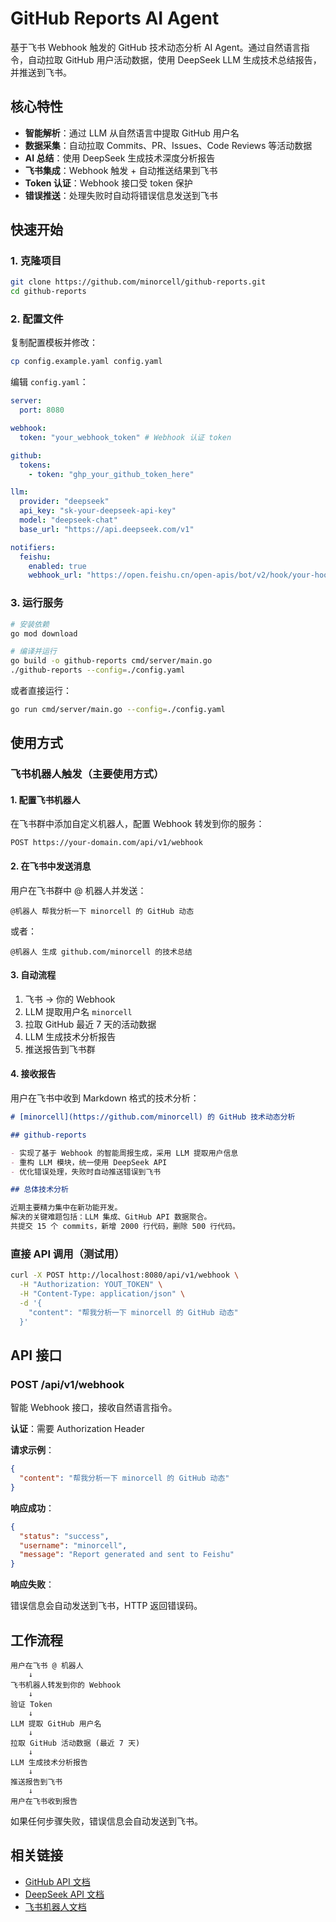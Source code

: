 # GitHub Reports AI Agent

基于飞书 Webhook 触发的 GitHub 技术动态分析 AI Agent。通过自然语言指令，自动拉取 GitHub 用户活动数据，使用 DeepSeek LLM 生成技术总结报告，并推送到飞书。

## 核心特性

- **智能解析**：通过 LLM 从自然语言中提取 GitHub 用户名
- **数据采集**：自动拉取 Commits、PR、Issues、Code Reviews 等活动数据
- **AI 总结**：使用 DeepSeek 生成技术深度分析报告
- **飞书集成**：Webhook 触发 + 自动推送结果到飞书
- **Token 认证**：Webhook 接口受 token 保护
- **错误推送**：处理失败时自动将错误信息发送到飞书

## 快速开始

### 1. 克隆项目

```bash
git clone https://github.com/minorcell/github-reports.git
cd github-reports
```

### 2. 配置文件

复制配置模板并修改：

```bash
cp config.example.yaml config.yaml
```

编辑 `config.yaml`：

```yaml
server:
  port: 8080

webhook:
  token: "your_webhook_token" # Webhook 认证 token

github:
  tokens:
    - token: "ghp_your_github_token_here"

llm:
  provider: "deepseek"
  api_key: "sk-your-deepseek-api-key"
  model: "deepseek-chat"
  base_url: "https://api.deepseek.com/v1"

notifiers:
  feishu:
    enabled: true
    webhook_url: "https://open.feishu.cn/open-apis/bot/v2/hook/your-hook-here"
```

### 3. 运行服务

```bash
# 安装依赖
go mod download

# 编译并运行
go build -o github-reports cmd/server/main.go
./github-reports --config=./config.yaml
```

或者直接运行：

```bash
go run cmd/server/main.go --config=./config.yaml
```

## 使用方式

### 飞书机器人触发（主要使用方式）

#### 1. 配置飞书机器人

在飞书群中添加自定义机器人，配置 Webhook 转发到你的服务：

```
POST https://your-domain.com/api/v1/webhook
```

#### 2. 在飞书中发送消息

用户在飞书群中 @ 机器人并发送：

```
@机器人 帮我分析一下 minorcell 的 GitHub 动态
```

或者：

```
@机器人 生成 github.com/minorcell 的技术总结
```

#### 3. 自动流程

1. 飞书 → 你的 Webhook
2. LLM 提取用户名 `minorcell`
3. 拉取 GitHub 最近 7 天的活动数据
4. LLM 生成技术分析报告
5. 推送报告到飞书群

#### 4. 接收报告

用户在飞书中收到 Markdown 格式的技术分析：

```markdown
# [minorcell](https://github.com/minorcell) 的 GitHub 技术动态分析

## github-reports

- 实现了基于 Webhook 的智能周报生成，采用 LLM 提取用户信息
- 重构 LLM 模块，统一使用 DeepSeek API
- 优化错误处理，失败时自动推送错误到飞书

## 总体技术分析

近期主要精力集中在新功能开发。
解决的关键难题包括：LLM 集成、GitHub API 数据聚合。
共提交 15 个 commits，新增 2000 行代码，删除 500 行代码。
```

### 直接 API 调用（测试用）

```bash
curl -X POST http://localhost:8080/api/v1/webhook \
  -H "Authorization: YOUT_TOKEN" \
  -H "Content-Type: application/json" \
  -d '{
    "content": "帮我分析一下 minorcell 的 GitHub 动态"
  }'
```

## API 接口

### POST /api/v1/webhook

智能 Webhook 接口，接收自然语言指令。

**认证**：需要 Authorization Header

**请求示例**：

```json
{
  "content": "帮我分析一下 minorcell 的 GitHub 动态"
}
```

**响应成功**：

```json
{
  "status": "success",
  "username": "minorcell",
  "message": "Report generated and sent to Feishu"
}
```

**响应失败**：

错误信息会自动发送到飞书，HTTP 返回错误码。

## 工作流程

```
用户在飞书 @ 机器人
    ↓
飞书机器人转发到你的 Webhook
    ↓
验证 Token
    ↓
LLM 提取 GitHub 用户名
    ↓
拉取 GitHub 活动数据 (最近 7 天)
    ↓
LLM 生成技术分析报告
    ↓
推送报告到飞书
    ↓
用户在飞书收到报告
```

如果任何步骤失败，错误信息会自动发送到飞书。

## 相关链接

- [GitHub API 文档](https://docs.github.com/en/rest)
- [DeepSeek API 文档](https://platform.deepseek.com/api-docs/)
- [飞书机器人文档](https://open.feishu.cn/document/ukTMukTMukTM/ucTM5YjL3ETO24yNxkjN)
